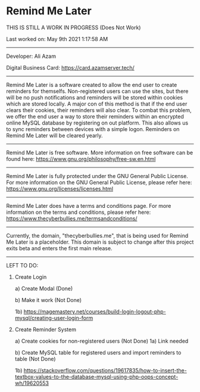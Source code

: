**Remind Me Later**
=============
THIS IS STILL A WORK IN PROGRESS (Does Not Work)

Last worked on: May 9th 2021 1:17:58 AM
___
Developer: Ali Azam

Digital Business Card: https://card.azamserver.tech/
___
Remind Me Later is a software created to allow the end user to create reminders for themselfs. Non-registered users can use the sites, but there will be no push notifications and reminders will be stored within cookies which are stored locally. A major con of this method is that if the end user clears their cookies, their reminders will also clear. To combat this problem, we offer the end user a way to store their reminders within an encrypted online MySQL database by registering on out platform. This also allows us to sync reminders between devices with a simple logon. Reminders on Remind Me Later will be cleared yearly.
___
Remind Me Later is free software. More information on free software can be found here: https://www.gnu.org/philosophy/free-sw.en.html
___
Remind Me Later is fully protected under the GNU General Public License. For more information on the GNU General Public License, please refer here: https://www.gnu.org/licenses/licenses.html
___
Remind Me Later does have a terms and conditions page. For more information on the terms and conditions, please refer here: https://www.thecyberbullies.me/termsandconditions/
___
Currently, the domain, "thecyberbullies.me", that is being used for Remind Me Later is a placeholder. This domain is subject to change after this project exits beta and enters the first main release.
___
LEFT TO DO:


1) Create Login


   a) Create Modal (Done)


   b) Make it work (Not Done)


      1b) https://magemastery.net/courses/build-login-logout-php-mysql/creating-user-login-form


2) Create Reminder System


   a) Create cookies for non-registered users (Not Done)
      1a) Link needed


   b) Create MySQL table for registered users and import reminders to table (Not Done)


      1b) https://stackoverflow.com/questions/19617835/how-to-insert-the-textbox-values-to-the-database-mysql-using-php-oops-concept-wh/19620553